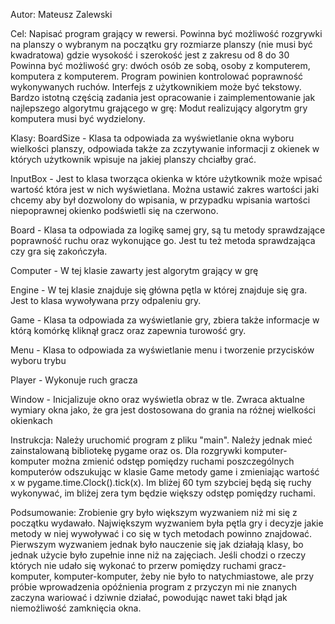 Autor: Mateusz Zalewski

Cel:
Napisać program grający w rewersi. Powinna być możliwość rozgrywki na planszy o wybranym
na początku gry rozmiarze planszy (nie musi być kwadratowa) gdzie wysokość i szerokość jest z
zakresu od 8 do 30
Powinna być możliwość gry:
dwóch osób ze sobą,
osoby z komputerem,
komputera z komputerem.
Program powinien kontrolować poprawność wykonywanych ruchów. Interfejs z użytkownikiem
może być tekstowy.
Bardzo istotną częścią zadania jest opracowanie i zaimplementowanie jak najlepszego
algorytmu grającego w grę:
Modut realizujący algorytm gry komputera musi być wydzielony.

Klasy:
BoardSize - Klasa ta odpowiada za wyświetlanie okna wyboru wielkości planszy, odpowiada także
za zczytywanie informacji z okienek w których użytkownik wpisuje na jakiej planszy chciałby grać.

InputBox - Jest to klasa tworząca okienka w które użytkownik może wpisać wartość która jest w nich wyświetlana.
Można ustawić zakres wartości jaki chcemy aby był dozwolony do wpisania, w przypadku wpisania wartości niepoprawnej
okienko podświetli się na czerwono.

Board - Klasa ta odpowiada za logikę samej gry, są tu metody sprawdzające poprawność ruchu oraz wykonujące go.
Jest tu też metoda sprawdzająca czy gra się zakończyła.

Computer - W tej klasie zawarty jest algorytm grający w grę

Engine - W tej klasie znajduje się główna pętla w której znajduje się gra. Jest to klasa wywoływana przy odpaleniu gry.

Game - Klasa ta odpowiada za wyświetlanie gry, zbiera także informacje w którą komórkę kliknął gracz oraz zapewnia turowość gry.

Menu - Klasa to odpowiada za wyświetlanie menu i tworzenie przycisków wyboru trybu

Player - Wykonuje ruch gracza

Window - Inicjalizuje okno oraz wyświetla obraz w tle. Zwraca aktualne wymiary okna jako, że gra jest dostosowana do grania na różnej wielkości okienkach

Instrukcja:
Należy uruchomić program z pliku "main". Należy jednak mieć zainstalowaną bibliotekę pygame oraz os. Dla rozgrywki komputer-komputer można zmienić odstęp
pomiędzy ruchami poszczególnych komputerów odszukując w klasie Game metody game i zmieniając wartość x w pygame.time.Clock().tick(x).
Im bliżej 60 tym szybciej będą się ruchy wykonywać, im bliżej zera tym będzie większy odstęp pomiędzy ruchami.

Podsumowanie:
Zrobienie gry było większym wyzwaniem niż mi się z początku wydawało. Największym wyzwaniem była pętla gry i decyzje jakie metody w niej wywoływać
i co się w tych metodach powinno znajdować. Pierwszym wyzwaniem jednak było nauczenie się jak działają klasy, bo jednak użycie było zupełnie inne niż na zajęciach.
Jeśli chodzi o rzeczy których nie udało się wykonać to przerw pomiędzy ruchami gracz-komputer, komputer-komputer, żeby nie było to natychmiastowe,
ale przy próbie wprowadzenia opóźnienia program z przyczyn mi nie znanych zaczyna wariować i dziwnie działać, powodując nawet taki błąd jak niemożliwość
zamknięcia okna.